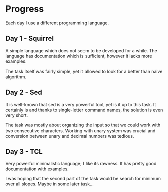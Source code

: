 # Progress

Each day I use a different programming language.

## Day 1 - Squirrel

A simple language which does not seem to be developed for a while.
The language has documentation which is sufficient, however it lacks more examples.

The task itself was fairly simple, yet it allowed to look for a better than naive algorithm.

## Day 2 - Sed

It is well-known that sed is a very powerful tool, yet is it up to this task.
It certainly is and thanks to single-letter command names, the solution is even very short.

The task was mostly about organizing the input so that we could work with two consecutive characters.
Working with unary system was crucial and conversion between unary and decimal numbers was tedious.

## Day 3 - TCL

Very powerful minimalistic language; I like its rawness.
It has pretty good documentation with examples.

I was hoping that the second part of the task would be search for minimum over all slopes.
Maybe in some later task...
